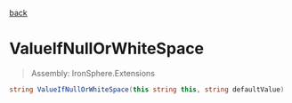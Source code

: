 ﻿

[back](/IronSphere.Extensions/types/StringExtension)

# ValueIfNullOrWhiteSpace

> Assembly: IronSphere.Extensions

```csharp
string ValueIfNullOrWhiteSpace(this string this, string defaultValue)
```



 